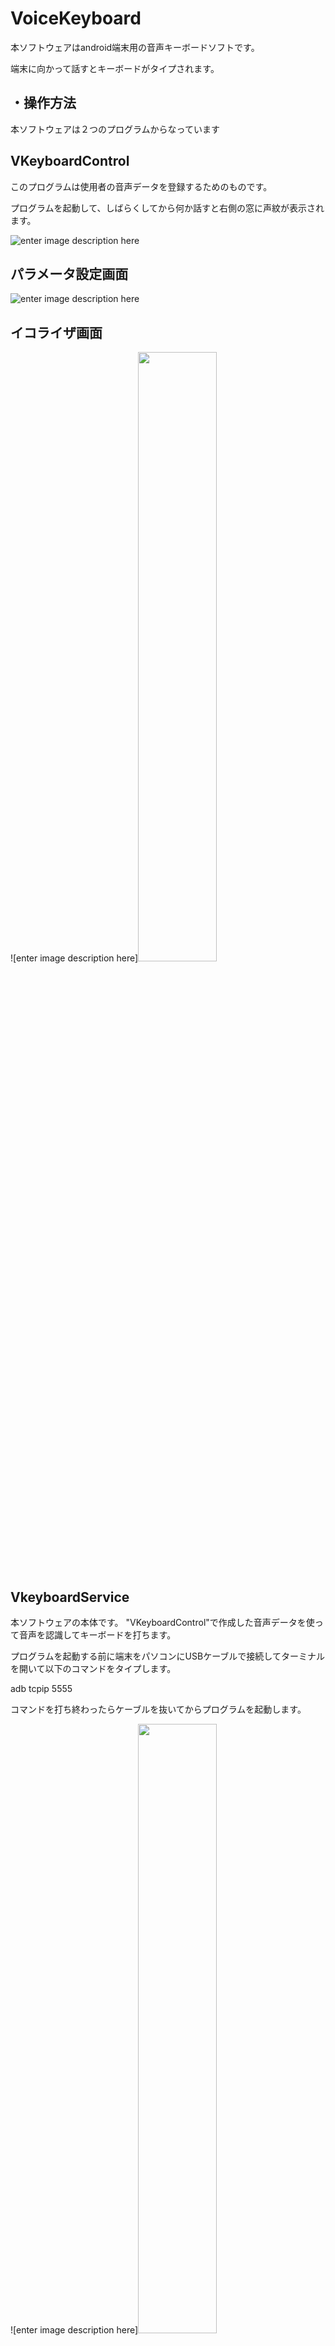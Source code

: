 



# VoiceKeyboard
  
  本ソフトウェアはandroid端末用の音声キーボードソフトです。 
  
  端末に向かって話すとキーボードがタイプされます。
  
  
 
  
## ・操作方法
  
  
  本ソフトウェアは２つのプログラムからなっています
  
## VKeyboardControl
  このプログラムは使用者の音声データを登録するためのものです。
    
  プログラムを起動して、しばらくしてから何か話すと右側の窓に声紋が表示されます。
  
  
![enter image description here](image/config1.png?raw=true)  
  
## パラメータ設定画面
![enter image description here](image/properties.png?raw=true)  
  
## イコライザ画面
![enter image description here]<img src="image/equalizer.png?raw=true#left" width="50%">  
  
## VkeyboardService  
  
  本ソフトウェアの本体です。
  "VKeyboardControl"で作成した音声データを使って音声を認識してキーボードを打ちます。
  
  プログラムを起動する前に端末をパソコンにUSBケーブルで接続してターミナルを開いて以下のコマンドをタイプします。
  
  adb tcpip 5555
  
  
  コマンドを打ち終わったらケーブルを抜いてからプログラムを起動します。  
  
![enter image description here]<img src="image/mukou1.png?raw=true#left" width="50%">  
  
サービス起動直後は音声キーボードは無効になっているので  
「ボイス」と発音すると通知アイコンが変化して音声キーボードが有効となります。  
  
![enter image description here]<img src="image/yuukou1.png?raw=true#left" width="50%">  
  
## 音声学習について  
  
### 何か発音して結果が表示されたあと正解だったら「よし」と発音すると報酬として学習します。  
  
![enter image description here]<img src="image/yoshi.png?raw=true#left" width="50%">  
  
### 不正解だったら「ちがう」と発音するとペナルティとして学習します。  
  
![enter image description here]<img src="image/chigau.png?raw=true#left" width="50%">  
  
### 認識が失敗した場合にはそのように表示されます。  
  
![enter image description here]<img src="image/wakaran.png?raw=true#left" width="50%">  
  

## ・インストール方法
  
"VkeyboardControl.apk"と"VkeyboardService.apk"をファイルマネージャ等で開くとインストールが始まります。
  
    
## ・コンパイル方法
  
### 方法1
ObjectEditor](https://github.com/kousoz80/ObjectEditor)で"VkeyboadControl.prj"や"VkeyboadService.prj"  を開いてコンパイルボタンを押すとコンパイルが始まります
  
![enter image description here](image/compile1.png?raw=true)  

### 方法2
ディレクトリ"VoiceKeyboardControl"や"VoiceKeyboardService"に入って"./compile"コマンドでコンパイルすることができます。

コンパイルする前にandroidプラットフォームのディレクトリからファイル"android.jar"をこのディレクトリにコピーして下さい。


  
## ・動作要件
  自分自身にADB接続できるandroid端末が必要です。
  
  それとプログラムの起動のためのパソコンが必要となります。
  
## ・動画  
Youtubeで動画が公開されています  

![enter image description here](image/movie.png?raw=true)  
  
https://youtu.be/GDhVQUwxKw4
  
  
## ・謝辞
   
   このソフトウェアを世界中の身体が不自由な方々に捧げます。
   
   営利・非営利問わずどのように利用されてもかまいません。
   
   このソフトウェアが大勢の方々のお役に立つことを願っています。
  
  

